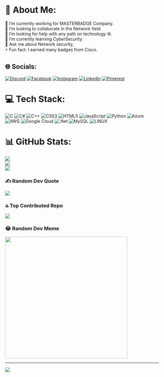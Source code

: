 # 💫 About Me:
🤝 I’m currently working for MASTERBADGE Company.<br>👯 I’m looking to collaborate in the Network field.<br>🔭 I’m looking for help with any path on technology ⚙.<br>🌱 I’m currently learning CyberSecurity.<br>💬 Ask me about Network security,  <br>⚡ Fun fact: I earned many badges from Cisco. 


## 🌐 Socials:
[![Discord](https://img.shields.io/badge/Discord-%237289DA.svg?logo=discord&logoColor=white)](https://discord.gg/M2D0X) [![Facebook](https://img.shields.io/badge/Facebook-%231877F2.svg?logo=Facebook&logoColor=white)](https://facebook.com/M2D0X) [![Instagram](https://img.shields.io/badge/Instagram-%23E4405F.svg?logo=Instagram&logoColor=white)](https://instagram.com/M2D0X) [![LinkedIn](https://img.shields.io/badge/LinkedIn-%230077B5.svg?logo=linkedin&logoColor=white)](https://linkedin.com/in/M2D0X) [![Pinterest](https://img.shields.io/badge/Pinterest-%23E60023.svg?logo=Pinterest&logoColor=white)](https://pinterest.com/M2D0X) 

# 💻 Tech Stack:
![C](https://img.shields.io/badge/c-%2300599C.svg?style=for-the-badge&logo=c&logoColor=white) ![C#](https://img.shields.io/badge/c%23-%23239120.svg?style=for-the-badge&logo=c-sharp&logoColor=white) ![C++](https://img.shields.io/badge/c++-%2300599C.svg?style=for-the-badge&logo=c%2B%2B&logoColor=white) ![CSS3](https://img.shields.io/badge/css3-%231572B6.svg?style=for-the-badge&logo=css3&logoColor=white) ![HTML5](https://img.shields.io/badge/html5-%23E34F26.svg?style=for-the-badge&logo=html5&logoColor=white) ![JavaScript](https://img.shields.io/badge/javascript-%23323330.svg?style=for-the-badge&logo=javascript&logoColor=%23F7DF1E) ![Python](https://img.shields.io/badge/python-3670A0?style=for-the-badge&logo=python&logoColor=ffdd54) ![Azure](https://img.shields.io/badge/azure-%230072C6.svg?style=for-the-badge&logo=azure-devops&logoColor=white) ![AWS](https://img.shields.io/badge/AWS-%23FF9900.svg?style=for-the-badge&logo=amazon-aws&logoColor=white) ![Google Cloud](https://img.shields.io/badge/Google%20Cloud-%234285F4.svg?style=for-the-badge&logo=google-cloud&logoColor=white) ![.Net](https://img.shields.io/badge/.NET-5C2D91?style=for-the-badge&logo=.net&logoColor=white) ![MySQL](https://img.shields.io/badge/mysql-%2300f.svg?style=for-the-badge&logo=mysql&logoColor=white) ![LINUX](https://img.shields.io/badge/Linux-FCC624?style=for-the-badge&logo=linux&logoColor=black)
# 📊 GitHub Stats:
![](https://github-readme-stats.vercel.app/api?username=M2D0X&theme=dark&hide_border=false&include_all_commits=true&count_private=true)<br/>
![](https://github-readme-streak-stats.herokuapp.com/?user=M2D0X&theme=dark&hide_border=false)<br/>
![](https://github-readme-stats.vercel.app/api/top-langs/?username=M2D0X&theme=dark&hide_border=false&include_all_commits=true&count_private=true&layout=compact)

### ✍️ Random Dev Quote
![](https://quotes-github-readme.vercel.app/api?type=horizontal&theme=dark)

### 🔝 Top Contributed Repo
![](https://github-contributor-stats.vercel.app/api?username=M2D0X&limit=5&theme=dark&combine_all_yearly_contributions=true)

### 😂 Random Dev Meme
<img src='https://randommeme-five.vercel.app/' style="height: 400px;"/>

---
[![](https://visitcount.itsvg.in/api?id=M2D0X&icon=5&color=12)](https://visitcount.itsvg.in)

<!-- Proudly created with GPRM ( https://gprm.itsvg.in ) -->
